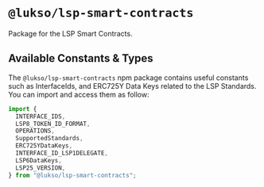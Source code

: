 # `@lukso/lsp-smart-contracts`

Package for the LSP Smart Contracts.

## Available Constants & Types

The `@lukso/lsp-smart-contracts` npm package contains useful constants such as InterfaceIds, and ERC725Y Data Keys related to the LSP Standards. You can import and access them as follow:

```js
import {
  INTERFACE_IDS,
  LSP8_TOKEN_ID_FORMAT,
  OPERATIONS,
  SupportedStandards,
  ERC725YDataKeys,
  INTERFACE_ID_LSP1DELEGATE,
  LSP6DataKeys,
  LSP25_VERSION,
} from "@lukso/lsp-smart-contracts";
```
